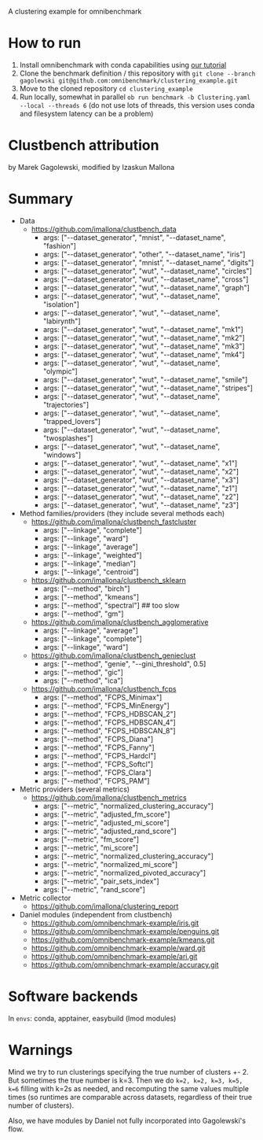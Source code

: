 A clustering example for omnibenchmark

# How to run

1. Install omnibenchmark with conda capabilities using [our tutorial](https://omnibenchmark.org/tutorial/)
2. Clone the benchmark definition / this repository with `git clone --branch gagolewski git@github.com:omnibenchmark/clustering_example.git`
3. Move to the cloned repository `cd clustering_example`
4. Run locally, somewhat in parallel `ob run benchmark -b Clustering.yaml  --local --threads 6` (do not use lots of threads, this version uses conda and filesystem latency can be a problem)

# Clustbench attribution

by Marek Gagolewski, modified by Izaskun Mallona

# Summary

- Data
  - https://github.com/imallona/clustbench_data 
    - args: ["--dataset_generator", "mnist", "--dataset_name", "fashion"]
    - args: ["--dataset_generator", "other", "--dataset_name", "iris"]
    - args: ["--dataset_generator", "mnist", "--dataset_name", "digits"]
    - args: ["--dataset_generator", "wut", "--dataset_name", "circles"]
    - args: ["--dataset_generator", "wut", "--dataset_name", "cross"]
    - args: ["--dataset_generator", "wut", "--dataset_name", "graph"]
    - args: ["--dataset_generator", "wut", "--dataset_name", "isolation"]
    - args: ["--dataset_generator", "wut", "--dataset_name", "labirynth"]
    - args: ["--dataset_generator", "wut", "--dataset_name", "mk1"]
    - args: ["--dataset_generator", "wut", "--dataset_name", "mk2"]
    - args: ["--dataset_generator", "wut", "--dataset_name", "mk3"]
    - args: ["--dataset_generator", "wut", "--dataset_name", "mk4"]
    - args: ["--dataset_generator", "wut", "--dataset_name", "olympic"]
    - args: ["--dataset_generator", "wut", "--dataset_name", "smile"]
    - args: ["--dataset_generator", "wut", "--dataset_name", "stripes"]
    - args: ["--dataset_generator", "wut", "--dataset_name", "trajectories"]
    - args: ["--dataset_generator", "wut", "--dataset_name", "trapped_lovers"]
    - args: ["--dataset_generator", "wut", "--dataset_name", "twosplashes"]
    - args: ["--dataset_generator", "wut", "--dataset_name", "windows"]
    - args: ["--dataset_generator", "wut", "--dataset_name", "x1"]
    - args: ["--dataset_generator", "wut", "--dataset_name", "x2"]
    - args: ["--dataset_generator", "wut", "--dataset_name", "x3"]
    - args: ["--dataset_generator", "wut", "--dataset_name", "z1"]
    - args: ["--dataset_generator", "wut", "--dataset_name", "z2"]
    - args: ["--dataset_generator", "wut", "--dataset_name", "z3"]
- Method families/providers (they include several methods each)
  - https://github.com/imallona/clustbench_fastcluster
    - args: ["--linkage", "complete"]
    - args: ["--linkage", "ward"]
    - args: ["--linkage", "average"]
    - args: ["--linkage", "weighted"]
    - args: ["--linkage", "median"]
    - args: ["--linkage", "centroid"]
  - https://github.com/imallona/clustbench_sklearn 
    - args: ["--method", "birch"]
    - args: ["--method", "kmeans"]
    - args: ["--method", "spectral"] ## too slow
    - args: ["--method", "gm"]
  - https://github.com/imallona/clustbench_agglomerative
    - args: ["--linkage", "average"]
    - args: ["--linkage", "complete"]
    - args: ["--linkage", "ward"]
  - https://github.com/imallona/clustbench_genieclust
    - args: ["--method", "genie", "--gini_threshold", 0.5]
    - args: ["--method", "gic"]
    - args: ["--method", "ica"]
  - https://github.com/imallona/clustbench_fcps
    - args: ["--method", "FCPS_Minimax"]
    - args: ["--method", "FCPS_MinEnergy"]
    - args: ["--method", "FCPS_HDBSCAN_2"]
    - args: ["--method", "FCPS_HDBSCAN_4"]
    - args: ["--method", "FCPS_HDBSCAN_8"]
    - args: ["--method", "FCPS_Diana"]
    - args: ["--method", "FCPS_Fanny"]
    - args: ["--method", "FCPS_Hardcl"]
    - args: ["--method", "FCPS_Softcl"]
    - args: ["--method", "FCPS_Clara"]
    - args: ["--method", "FCPS_PAM"]
- Metric providers (several metrics)
  - https://github.com/imallona/clustbench_metrics
    - args: ["--metric", "normalized_clustering_accuracy"]
    - args: ["--metric", "adjusted_fm_score"]
    - args: ["--metric", "adjusted_mi_score"]
    - args: ["--metric", "adjusted_rand_score"]
    - args: ["--metric", "fm_score"]
    - args: ["--metric", "mi_score"]
    - args: ["--metric", "normalized_clustering_accuracy"]
    - args: ["--metric", "normalized_mi_score"]
    - args: ["--metric", "normalized_pivoted_accuracy"]
    - args: ["--metric", "pair_sets_index"]
    - args: ["--metric", "rand_score"]
- Metric collector
  - https://github.com/imallona/clustering_report
- Daniel modules (independent from clustbench)
  - https://github.com/omnibenchmark-example/iris.git
  - https://github.com/omnibenchmark-example/penguins.git
  - https://github.com/omnibenchmark-example/kmeans.git
  - https://github.com/omnibenchmark-example/ward.git
  - https://github.com/omnibenchmark-example/ari.git
  - https://github.com/omnibenchmark-example/accuracy.git
  
  
# Software backends

In `envs`: conda, apptainer, easybuild (lmod modules)

# Warnings

Mind we try to run clusterings specifying the true number of clusters +- 2. But sometimes the true number is k=3. Then we do `k=2, k=2, k=3, k=5, k=6` filling with k=2s as needed, and recomputing the same values multiple times (so runtimes are comparable across datasets, regardless of their true number of clusters).

Also, we have modules by Daniel not fully incorporated into Gagolewski's flow.
